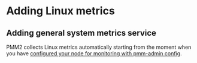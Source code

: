 # Adding Linux metrics

## Adding general system metrics service

PMM2 collects Linux metrics automatically starting from the moment when you
have [configured your node for monitoring with pmm-admin config](https://www.percona.com/doc/percona-monitoring-and-management/2.x/manage/client-config.html#deploy-pmm-client-server-connecting).
